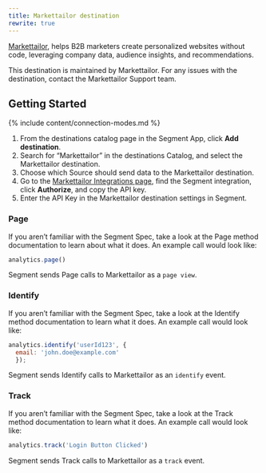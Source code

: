 ```yaml
---
title: Markettailor destination
rewrite: true
---
```


[Markettailor](https://www.markettailor.io/), helps B2B marketers create personalized websites without code, leveraging company data, audience insights, and recommendations.

This destination is maintained by Markettailor. For any issues with the destination, contact the Markettailor Support team.

## Getting Started
{% include content/connection-modes.md %}

1. From the destinations catalog page in the Segment App, click **Add destination**.
2. Search for “Markettailor” in the destinations Catalog, and select the Markettailor destination.
3. Choose which Source should send data to the Markettailor destination.
4. Go to the [Markettailor Integrations page](https://app.markettailor.io/integrations), find the Segment integration, click **Authorize**, and copy the API key.
5. Enter the API Key in the Markettailor destination settings in Segment.

### Page

If you aren’t familiar with the Segment Spec, take a look at the Page method documentation to learn about what it does. An example call would look like:

```js
analytics.page()
```

Segment sends Page calls to Markettailor as a `page view`.

### Identify
If you aren’t familiar with the Segment Spec, take a look at the Identify method documentation to learn what it does. An example call would look like:

```js
analytics.identify('userId123', {
  email: 'john.doe@example.com'
  });
```

Segment sends Identify calls to Markettailor as an `identify` event.

### Track
If you aren’t familiar with the Segment Spec, take a look at the Track method documentation to learn what it does. An example call would look like:

```js
analytics.track('Login Button Clicked')
```

Segment sends Track calls to Markettailor as a `track` event.
